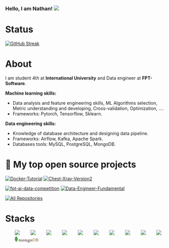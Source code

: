 ### Hello, I am Nathan! <img src="https://raw.githubusercontent.com/MartinHeinz/MartinHeinz/master/wave.gif" height="21">

# Status
[![GitHub Streak](https://github-readme-streak-stats.herokuapp.com/?user=DatacollectorVN&theme=dark)](https://git.io/streak-stats)

# About
I am  student 4th at **International University** and Data engineer at **FPT-Software**.

**Machine learning skills:**
- Data analysis and feature engineering skills, ML Algorithms selection, Metric understanding and
developing, Cross-validation, Optimization, ....
- Frameworks: Pytorch, Tensorflow, Sklearn.

**Data engineering skills:**
- Knowledge of database architecture and designing data pipeline.
- Frameworks: Airflow, Kafka, Apache Spark.
- Databases tools: MySQL, PostgreSQL, MongoDB.

# 📘 My top open source projects
<p align="left">
  <a href="https://github.com/DatacollectorVN/Docker-Tutorial"><img width="282" src="https://denvercoder1-github-readme-stats.vercel.app/api/pin/?username=DatacollectorVN&repo=Docker-Tutorial&theme=react&bg_color=1F222E&title_color=F85D7F&icon_color=F8D866&hide_border=true&show_icons=false" alt="Docker-Tutorial"></a>  
  <a href="https://github.com/DatacollectorVN/Chest-Xray-Version2"><img width="282" src="https://denvercoder1-github-readme-stats.vercel.app/api/pin/?username=DatacollectorVN&repo=Chest-Xray-Version2&hide_border=true&bg_color=1F222E&title_color=F85D7F&icon_color=F8D866&theme=react&show_icons=false" alt="Chest-Xray-Version2"></a>
  
  <a href="https://github.com/DatacollectorVN/fpt-ai-data-competition"><img width="282" src="https://denvercoder1-github-readme-stats.vercel.app/api/pin/?username=DatacollectorVN&repo=fpt-ai-data-competition&hide_border=true&bg_color=1F222E&title_color=F85D7F&icon_color=F8D866&theme=react&show_icons=false" alt="fpt-ai-data-competition"></a>
  <a href="https://github.com/DatacollectorVN/Data-Engineer-Fundamental"><img width="282" src="https://denvercoder1-github-readme-stats.vercel.app/api/pin/?username=DatacollectorVN&repo=Data-Engineer-Fundamental&hide_border=true&bg_color=1F222E&title_color=F85D7F&icon_color=F8D866&theme=react&show_icons=false" alt="Data-Engineer-Fundamental"></a>
</p>

<p align="left">
  <a href="https://github.com/DatacollectorVN?tab=repositories&sort=stargazers"><img alt="All Repositories" title="All Repositories" src="https://custom-icon-badges.herokuapp.com/badge/-All%20Repos-2962FF?style=for-the-badge&logoColor=white&logo=repo"/></a>
</p>

# Stacks
<div align="left">
  <img width="35" style="margin-left:30px" src="https://raw.githubusercontent.com/gilbarbara/logos/master/logos/python.svg"/> 
  <img width="35" style="margin-left:30px" src="https://raw.githubusercontent.com/gilbarbara/logos/master/logos/c-plusplus.svg"/> 
  <img width="35" style="margin-left:30px" src="https://raw.githubusercontent.com/gilbarbara/logos/master/logos/javascript.svg"/> 
  <img width="30" style="margin-left:30px" src="https://raw.githubusercontent.com/gilbarbara/logos/master/logos/pytorch.svg"/>
  <img width="50" style="margin-left:30px" src="https://upload.wikimedia.org/wikipedia/commons/thumb/1/11/TensorFlowLogo.svg/1229px-TensorFlowLogo.svg.png"/>  
  <img width="35" style="margin-left:30px" src="https://raw.githubusercontent.com/gilbarbara/logos/master/logos/airflow.svg"/> 
  <img width="75" style="margin-left:30px" src="https://raw.githubusercontent.com/gilbarbara/logos/master/logos/kafka.svg"/> 
  <img width="75" style="margin-left:30px" src="https://upload.wikimedia.org/wikipedia/commons/thumb/f/f3/Apache_Spark_logo.svg/1024px-Apache_Spark_logo.svg.png"/> 
  <img width="50" style="margin-left:30px" src="https://raw.githubusercontent.com/gilbarbara/logos/master/logos/mysql.svg"/>
  <img width="35" style="margin-left:30px" src="https://raw.githubusercontent.com/gilbarbara/logos/master/logos/postgresql.svg"/> 
  <img width="75" style="margin-left:30px" src="https://raw.githubusercontent.com/gilbarbara/logos/master/logos/mongodb.svg"/> 
</div>

